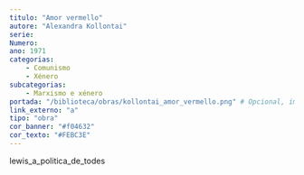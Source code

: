 ```yaml
---
titulo: "Amor vermello"
autore: "Alexandra Kollontai"
serie:
Numero:
ano: 1971
categorias:
    - Comunismo
    - Xénero
subcategorias:
    - Marxismo e xénero
portada: "/biblioteca/obras/kollontai_amor_vermello.png" # Opcional, imaxe da portada
link_externo: "a"
tipo: "obra"
cor_banner: "#f04632"
cor_texto: "#FEBC3E"
---
```


lewis_a_politica_de_todes
